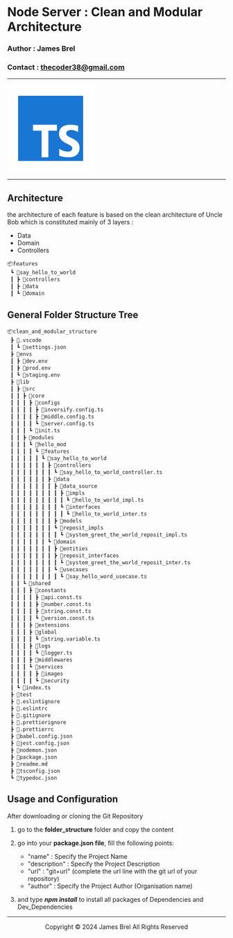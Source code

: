 # Node Server : Clean and Modular Architecture

### Author : James Brel

### Contact : thecoder38@gmail.com 
---

<img src="img/typescript.png" alt="logo" width="200" height="200">

---

## Architecture 
   the architecture of each feature is based on the clean architecture of Uncle Bob which is constituted mainly of 3 layers :
   - Data
   - Domain
   - Controllers  
```
📦features
 ┗ 📂say_hello_to_world
 ┃ ┣ 📂controllers
 ┃ ┣ 📂data
 ┃ ┗ 📂domain
```  

## General Folder Structure Tree 
```
📦clean_and_modular_structure
 ┣ 📂.vscode
 ┃ ┗ 📜settings.json
 ┣ 📂envs
 ┃ ┣ 📜dev.env
 ┃ ┣ 📜prod.env
 ┃ ┗ 📜staging.env
 ┣ 📂lib
 ┃ ┣ 📂src
 ┃ ┃ ┣ 📂core
 ┃ ┃ ┃ ┣ 📂configs
 ┃ ┃ ┃ ┃ ┣ 📜inversify.config.ts
 ┃ ┃ ┃ ┃ ┣ 📜middle.config.ts
 ┃ ┃ ┃ ┃ ┗ 📜server.config.ts
 ┃ ┃ ┃ ┗ 📜init.ts
 ┃ ┃ ┣ 📂modules
 ┃ ┃ ┃ ┗ 📂hello_mod
 ┃ ┃ ┃ ┃ ┗ 📂features
 ┃ ┃ ┃ ┃ ┃ ┗ 📂say_hello_to_world
 ┃ ┃ ┃ ┃ ┃ ┃ ┣ 📂controllers
 ┃ ┃ ┃ ┃ ┃ ┃ ┃ ┗ 📜say_hello_to_world_controller.ts
 ┃ ┃ ┃ ┃ ┃ ┃ ┣ 📂data
 ┃ ┃ ┃ ┃ ┃ ┃ ┃ ┣ 📂data_source
 ┃ ┃ ┃ ┃ ┃ ┃ ┃ ┃ ┣ 📂impls
 ┃ ┃ ┃ ┃ ┃ ┃ ┃ ┃ ┃ ┗ 📜hello_to_world_impl.ts
 ┃ ┃ ┃ ┃ ┃ ┃ ┃ ┃ ┗ 📂interfaces
 ┃ ┃ ┃ ┃ ┃ ┃ ┃ ┃ ┃ ┗ 📜hello_to_world_inter.ts
 ┃ ┃ ┃ ┃ ┃ ┃ ┃ ┣ 📂models
 ┃ ┃ ┃ ┃ ┃ ┃ ┃ ┗ 📂reposit_impls
 ┃ ┃ ┃ ┃ ┃ ┃ ┃ ┃ ┗ 📜system_greet_the_world_reposit_impl.ts
 ┃ ┃ ┃ ┃ ┃ ┃ ┗ 📂domain
 ┃ ┃ ┃ ┃ ┃ ┃ ┃ ┣ 📂entities
 ┃ ┃ ┃ ┃ ┃ ┃ ┃ ┣ 📂reposit_interfaces
 ┃ ┃ ┃ ┃ ┃ ┃ ┃ ┃ ┗ 📜system_greet_the_world_reposit_inter.ts
 ┃ ┃ ┃ ┃ ┃ ┃ ┃ ┗ 📂usecases
 ┃ ┃ ┃ ┃ ┃ ┃ ┃ ┃ ┗ 📜say_hello_word_usecase.ts
 ┃ ┃ ┗ 📂shared
 ┃ ┃ ┃ ┣ 📂constants
 ┃ ┃ ┃ ┃ ┣ 📜api.const.ts
 ┃ ┃ ┃ ┃ ┣ 📜number.const.ts
 ┃ ┃ ┃ ┃ ┣ 📜string.const.ts
 ┃ ┃ ┃ ┃ ┗ 📜version.const.ts
 ┃ ┃ ┃ ┣ 📂extensions
 ┃ ┃ ┃ ┣ 📂global
 ┃ ┃ ┃ ┃ ┗ 📜string.variable.ts
 ┃ ┃ ┃ ┣ 📂logs
 ┃ ┃ ┃ ┃ ┗ 📜logger.ts
 ┃ ┃ ┃ ┣ 📂middlewares
 ┃ ┃ ┃ ┗ 📂services
 ┃ ┃ ┃ ┃ ┣ 📂images
 ┃ ┃ ┃ ┃ ┗ 📂security
 ┃ ┗ 📜index.ts
 ┣ 📂test
 ┣ 📜.eslintignore
 ┣ 📜.eslintrc
 ┣ 📜.gitignore
 ┣ 📜.prettierignore
 ┣ 📜.prettierrc
 ┣ 📜babel.config.json
 ┣ 📜jest.config.json
 ┣ 📜nodemon.json
 ┣ 📜package.json
 ┣ 📜readme.md
 ┣ 📜tsconfig.json
 ┗ 📜typedoc.json
```

## Usage and Configuration

After downloading or cloning the Git Repository

  1. go to the **folder_structure** folder and copy the content
   
  2. go into your **package.json file**, fill the following points:
   
     - "name" : Specify the Project Name
     - "description" : Specify the Project Description
     - "url" : "git+url" (complete the url line with the git url of your repository)
     - "author" : Specify the Project Author (Organisation name)
  
  3. and type ***npm install*** to install all packages of Dependencies and Dev_Dependencies 

---
<p style="text-align: center"> Copyright &copy; 2024 James Brel All Rights Reserved</p>
